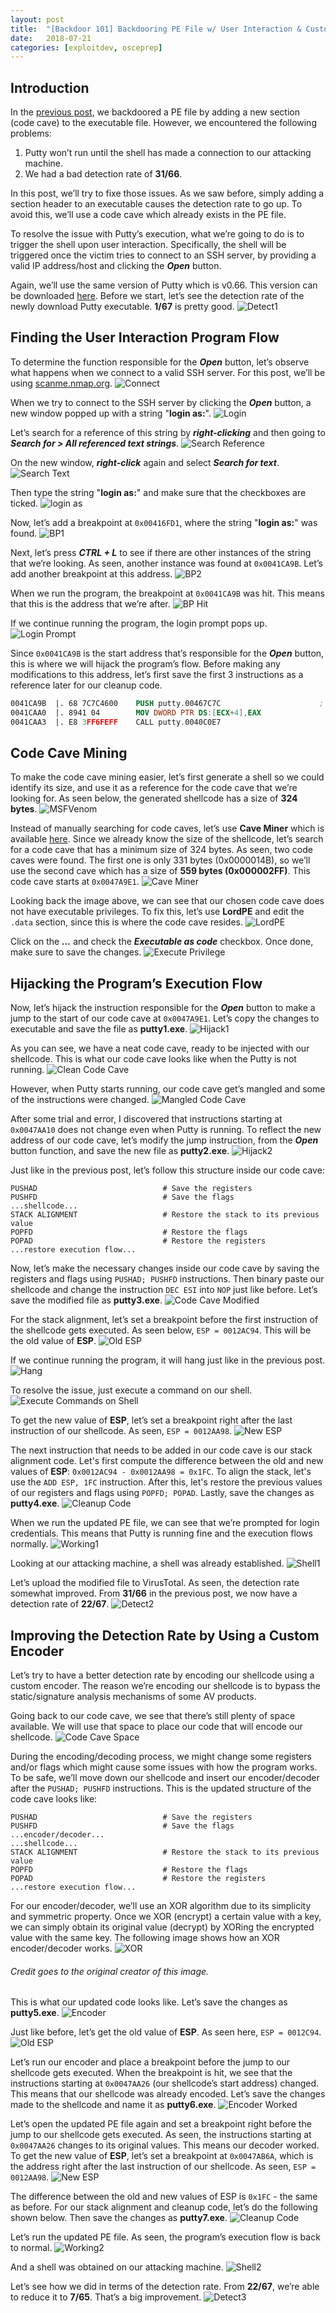 ```yaml
---
layout: post
title:  "[Backdoor 101] Backdooring PE File w/ User Interaction & Custom Encoder Using Existing Code Cave"
date:   2018-07-21
categories: [exploitdev, osceprep]
---
```


## Introduction

In the [previous post](https://capt-meelo.github.io/exploitdev/osceprep/2018/07/16/backdoor101-part1.html), we backdoored a PE file by adding a new section (code cave) to the executable file. However, we encountered the following problems:

1. Putty won’t run until the shell has made a connection to our attacking machine.
2. We had a bad detection rate of **31/66**. 

In this post, we’ll try to fixe those issues. As we saw before, simply adding a section header to an executable causes the detection rate to go up. To avoid this, we’ll use a code cave which already exists in the PE file. 

To resolve the issue with Putty’s execution, what we’re going to do is to trigger the shell upon user interaction. Specifically, the shell will be triggered once the victim tries to connect to an SSH server, by providing a valid IP address/host and clicking the _**Open**_ button. 

Again, we’ll use the same version of Putty which is v0.66. This version can be downloaded [here](https://www.chiark.greenend.org.uk/~sgtatham/putty/releases/0.66.html).  Before we start, let’s see the detection rate of the newly download Putty executable. **1/67** is pretty good. 
![Detect1](/static/img/09/01.png)


## Finding the User Interaction Program Flow

To determine the function responsible for the _**Open**_ button, let’s observe what happens when we connect to a valid SSH server. For this post, we’ll be using [scanme.nmap.org](http://scanme.nmap.org/). 
![Connect](/static/img/09/02.png)

When we try to connect to the SSH server by clicking the _**Open**_ button, a new window popped up with a string "**login as:**".
![Login](/static/img/09/03.png)

Let’s search for a reference of this string by _**right-clicking**_ and then going to _**Search for > All referenced text strings**_.
![Search Reference](/static/img/09/04.png)

On the new window, _**right-click**_ again and select _**Search for text**_.
![Search Text](/static/img/09/05.png)

Then type the string "**login as:**" and make sure that the checkboxes are ticked.
![login as](/static/img/09/06.png)

Now, let’s add a breakpoint at `0x00416FD1`, where the string "**login as:**" was found.
![BP1](/static/img/09/07.png)

Next, let’s press _**CTRL + L**_ to see if there are other instances of the string that we’re looking. As seen, another instance was found at `0x0041CA9B`. Let’s add another breakpoint at this address.
![BP2](/static/img/09/08.png)

When we run the program, the breakpoint at `0x0041CA9B` was hit. This means that this is the address that we’re after. 
![BP Hit](/static/img/09/09.png)

If we continue running the program, the login prompt pops up.
![Login Prompt](/static/img/09/10.png)

Since `0x0041CA9B` is the start address that’s responsible for the _**Open**_ button, this is where we will hijack the program’s flow. Before making any modifications to this address, let’s first save the first 3 instructions as a reference later for our cleanup code.
```nasm
0041CA9B  |. 68 7C7C4600    PUSH putty.00467C7C                      ;  ASCII "login as: "
0041CAA0  |. 8941 04        MOV DWORD PTR DS:[ECX+4],EAX
0041CAA3  |. E8 3FF6FEFF    CALL putty.0040C0E7
```


## Code Cave Mining

To make the code cave mining easier, let’s first generate a shell so we could identify its size, and use it as a reference for the code cave that we’re looking for. As seen below, the generated shellcode has a size of **324 bytes**.
![MSFVenom](/static/img/09/11.png)

Instead of manually searching for code caves, let’s use **Cave Miner** which is available [here](https://github.com/Antonin-Deniau/cave_miner). Since we already know the size of the shellcode, let’s search for a code cave that has a minimum size of 324 bytes. As seen, two code caves were found. The first one is only 331 bytes (0x0000014B), so we’ll use the second cave which has a size of **559 bytes (0x000002FF)**. This code cave starts at `0x0047A9E1`.
![Cave Miner](/static/img/09/12.png)

Looking back the image above, we can see that our chosen code cave does not have executable privileges. To fix this, let’s use **LordPE** and edit the `.data` section, since this is where the code cave resides. 
![LordPE](/static/img/09/13.png)

Click on the _**…**_ and check the _**Executable as code**_ checkbox. Once done, make sure to save the changes. 
![Execute Privilege](/static/img/09/14.png)


## Hijacking the Program’s Execution Flow

Now, let’s hijack the instruction responsible for the _**Open**_ button to make a jump to the start of our code cave at `0x0047A9E1`. Let’s copy the changes to executable and save the file as **putty1.exe**.
![Hijack1](/static/img/09/15.png)

As you can see, we have a neat code cave, ready to be injected with our shellcode. This is what our code cave looks like when the Putty is not running.
![Clean Code Cave](/static/img/09/16.png)

However, when Putty starts running, our code cave get’s mangled and some of the instructions were changed.
![Mangled Code Cave](/static/img/09/17.png)

After some trial and error, I discovered that instructions starting at `0x0047AA10` does not change even when Putty is running. To reflect the new address of our code cave, let’s modify the jump instruction, from the _**Open**_ button function, and save the new file as **putty2.exe**.
![Hijack2](/static/img/09/18.png)

Just like in the previous post, let’s follow this structure inside our code cave:
```
PUSHAD                            # Save the registers
PUSHFD                            # Save the flags
...shellcode...       
STACK ALIGNMENT                   # Restore the stack to its previous value
POPFD                             # Restore the flags
POPAD                             # Restore the registers
...restore execution flow...
```

Now, let’s make the necessary changes inside our code cave by saving the registers and flags using `PUSHAD; PUSHFD` instructions. Then binary paste our shellcode and change the instruction `DEC ESI` into `NOP` just like before. Let’s save the modified file as **putty3.exe**.
![Code Cave Modified](/static/img/09/19.png)

For the stack alignment, let’s set a breakpoint before the first instruction of the shellcode gets executed. As seen below, `ESP = 0012AC94`. This will be the old value of **ESP**. 
![Old ESP](/static/img/09/20.png)

If we continue running the program, it will hang just like in the previous post. 
![Hang](/static/img/09/21.png)

To resolve the issue, just execute a command on our shell. 
![Execute Commands on Shell](/static/img/09/22.png)

To get the new value of **ESP**, let’s set a breakpoint right after the last instruction of our shellcode. As seen, `ESP = 0012AA98`.
![New ESP](/static/img/09/23.png)

The next instruction that needs to be added in our code cave is our stack alignment code. Let's first compute the difference between the old and new values of **ESP**: `0x0012AC94 - 0x0012AA98 = 0x1FC`. To align the stack, let's use the `ADD ESP, 1FC` instruction. After this, let's restore the previous values of our registers and flags using `POPFD; POPAD`. Lastly, save the changes as **putty4.exe**.
![Cleanup Code](/static/img/09/24.png)

When we run the updated PE file, we can see that we’re prompted for login credentials. This means that Putty is running fine and the execution flows normally.
![Working1](/static/img/09/25.png)

Looking at our attacking machine, a shell was already established.
![Shell1](/static/img/09/26.png)

Let’s upload the modified file to VirusTotal. As seen, the detection rate somewhat improved. From **31/66** in the previous post, we now have a detection rate of **22/67**. 
![Detect2](/static/img/09/27.png)


## Improving the Detection Rate by Using a Custom Encoder

Let’s try to have a better detection rate by encoding our shellcode using a custom encoder. The reason we’re encoding our shellcode is to bypass the static/signature analysis mechanisms of some AV products. 

Going back to our code cave, we see that there’s still plenty of space available. We will use that space to place our code that will encode our shellcode. 
![Code Cave Space](/static/img/09/28.png)

During the encoding/decoding process, we might change some registers and/or flags which might cause some issues with how the program works. To be safe, we’ll move down our shellcode and insert our encoder/decoder after the `PUSHAD; PUSHFD` instructions. This is the updated structure of the code cave looks like:
```
PUSHAD                            # Save the registers
PUSHFD                            # Save the flags
...encoder/decoder...                     
...shellcode...       
STACK ALIGNMENT                   # Restore the stack to its previous value
POPFD                             # Restore the flags
POPAD                             # Restore the registers
...restore execution flow...
```

For our encoder/decoder, we’ll use an XOR algorithm due to its simplicity and symmetric property. Once we XOR (encrypt) a certain value with a key, we can simply obtain its original value (decrypt) by XORing the encrypted value with the same key. The following image shows how an XOR encoder/decoder works.
![XOR](/static/img/09/29.png)
###### _Credit goes to the original creator of this image._

This is what our updated code looks like. Let’s save the changes as **putty5.exe**.
![Encoder](/static/img/09/30.png)

Just like before, let’s get the old value of **ESP**.  As seen here, `ESP = 0012C94`.
![Old ESP](/static/img/09/31.png)

Let’s run our encoder and place a breakpoint before the jump to our shellcode gets executed. When the breakpoint is hit, we see that the instructions starting at `0x0047AA26` (our shellcode’s start address) changed. This means that our shellcode was already encoded. Let’s save the changes made to the shellcode and name it as **putty6.exe**.
![Encoder Worked](/static/img/09/32.png)

Let’s open the updated PE file again and set a breakpoint right before the jump to our shellcode gets executed. As seen, the instructions starting at `0x0047AA26` changes to its original values. This means our decoder worked. To get the new value of **ESP**, let’s set a breakpoint at `0x0047AB6A`, which is the address right after the last instruction of our shellcode. As seen, `ESP = 0012AA98`.
![New ESP](/static/img/09/33.png)

The difference between the old and new values of ESP is `0x1FC` - the same as before. For our stack alignment and cleanup code, let’s do the following shown below. Then save the changes as **putty7.exe**.
![Cleanup Code](/static/img/09/34.png)

Let’s run the updated PE file. As seen, the program’s execution flow is back to normal.
![Working2](/static/img/09/35.png)

And a shell was obtained on our attacking machine.
![Shell2](/static/img/09/36.png)

Let’s see how we did in terms of the detection rate. From **22/67**, we’re able to reduce it to **7/65**. That’s a big improvement. 
![Detect3](/static/img/09/37.png)
